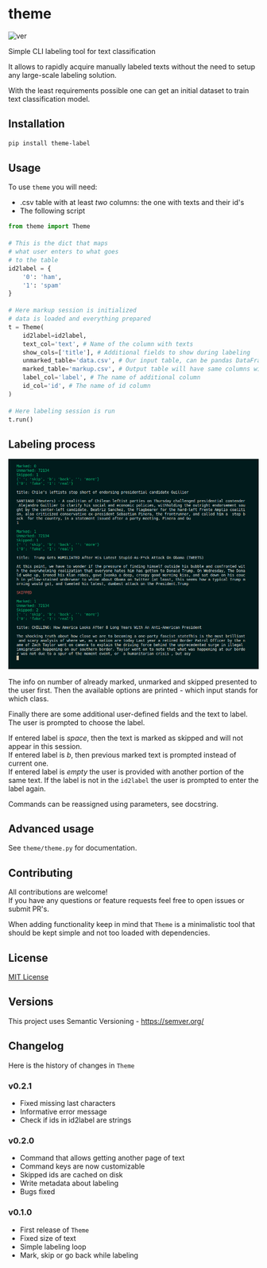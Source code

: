 # theme
![ver](https://img.shields.io/github/v/release/oxid15/theme?style=plastic)  
    
Simple CLI labeling tool for text classification

It allows to rapidly acquire manually labeled texts without the need to setup any large-scale labeling solution.

With the least requirements possible one can get an initial dataset to train text classification model.

## Installation
```bash
pip install theme-label
```

## Usage
To use `theme` you will need:
- .csv table with at least *two* columns: the one with texts and their id's
- The following script

```python
from theme import Theme

# This is the dict that maps
# what user enters to what goes
# to the table
id2label = {
    '0': 'ham',
    '1': 'spam'
}

# Here markup session is initialized
# data is loaded and everything prepared
t = Theme(
    id2label=id2label,
    text_col='text', # Name of the column with texts
    show_cols=['title'], # Additional fields to show during labeling
    unmarked_table='data.csv', # Our input table, can be pandas DataFrame
    marked_table='markup.csv', # Output table will have same columns with additional one for label
    label_col='label', # The name of additional column
    id_col='id', # The name of id column
)

# Here labeling session is run
t.run()
```

## Labeling process
![](imgs/screen_demo.png)

The info on number of already marked, unmarked and skipped presented to the user first. Then the available options are printed - which input stands for which class.

Finally there are some additional user-defined fields and the text to label. The user is prompted to choose the label.

If entered label is *space*, then the text is marked as skipped and will not appear in this session.  
If entered label is *b*, then previous marked text is prompted instead of current one.  
If entered label is *empty* the user is provided with another portion of the same text.
If the label is not in the `id2label` the user is prompted to enter the label again.

Commands can be reassigned using parameters, see docstring.


## Advanced usage
See `theme/theme.py` for documentation.

## Contributing

All contributions are welcome!  
If you have any questions or feature requests feel free to open issues or submit PR's.  

When adding functionality keep in mind that `Theme` is a minimalistic tool that should be kept simple
and not too loaded with dependencies.

## License
[MIT License](LICENSE)

## Versions
This project uses Semantic Versioning - https://semver.org/

## Changelog

Here is the history of changes in `Theme`

### v0.2.1
- Fixed missing last characters
- Informative error message
- Check if ids in id2label are strings

### v0.2.0

- Command that allows getting another page of text
- Command keys are now customizable
- Skipped ids are cached on disk
- Write metadata about labeling
- Bugs fixed

### v0.1.0

- First release of `Theme`
- Fixed size of text
- Simple labeling loop
- Mark, skip or go back while labeling

